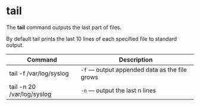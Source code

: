 # tail

The **tail** command outputs the last part of files.

By default tail prints  the  last  10  lines of each specified file to standard output.

Command | Description
-|-
tail -f /var/log/syslog | `-f` — output appended data as the file grows
tail -n 20 /var/log/syslog | `-n` — output the last n lines
